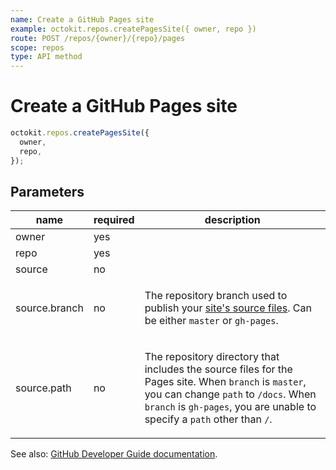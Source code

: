 ```yaml
---
name: Create a GitHub Pages site
example: octokit.repos.createPagesSite({ owner, repo })
route: POST /repos/{owner}/{repo}/pages
scope: repos
type: API method
---
```


# Create a GitHub Pages site

```js
octokit.repos.createPagesSite({
  owner,
  repo,
});
```

## Parameters

<table>
  <thead>
    <tr>
      <th>name</th>
      <th>required</th>
      <th>description</th>
    </tr>
  </thead>
  <tbody>
    <tr><td>owner</td><td>yes</td><td>

</td></tr>
<tr><td>repo</td><td>yes</td><td>

</td></tr>
<tr><td>source</td><td>no</td><td>

</td></tr>
<tr><td>source.branch</td><td>no</td><td>

The repository branch used to publish your [site's source files](https://docs.github.com/articles/configuring-a-publishing-source-for-github-pages/). Can be either `master` or `gh-pages`.

</td></tr>
<tr><td>source.path</td><td>no</td><td>

The repository directory that includes the source files for the Pages site. When `branch` is `master`, you can change `path` to `/docs`. When `branch` is `gh-pages`, you are unable to specify a `path` other than `/`.

</td></tr>
  </tbody>
</table>

See also: [GitHub Developer Guide documentation](https://developer.github.com/v3/repos/pages/#create-a-github-pages-site).
